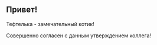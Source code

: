 ## Привет! 

Тефтелька - замечательный котик! 

Совершенно согласен с данным утверждением коллега! 

